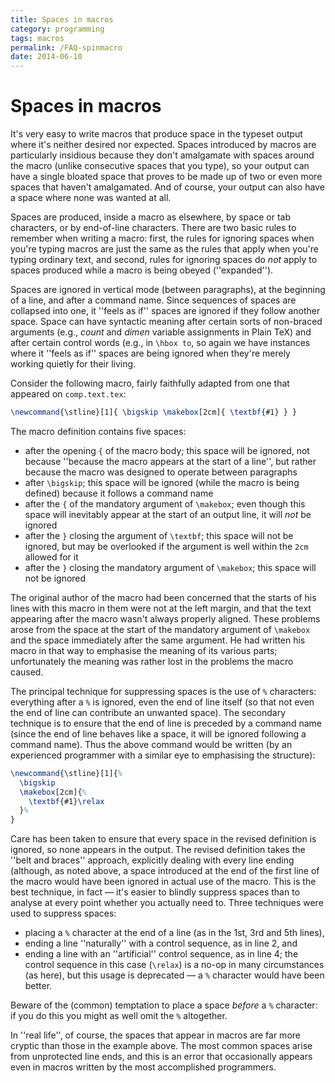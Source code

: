 ```yaml
---
title: Spaces in macros
category: programming
tags: macros
permalink: /FAQ-spinmacro
date: 2014-06-10
---
```


# Spaces in macros

It's very easy to write macros that produce space in the typeset
output where it's neither desired nor expected.  Spaces introduced by
macros are particularly insidious because they don't amalgamate with
spaces around the macro (unlike consecutive spaces that you
type), so your output can have a single bloated space that proves
to be made up of two or even more spaces that haven't amalgamated.
And of course, your output can also have a space where none was wanted
at all.

Spaces are produced, inside a macro as elsewhere, by space or tab
characters, or by end-of-line characters.  There are two basic rules
to remember when writing a macro: first, the rules for ignoring spaces
when you're typing macros are just the same as the rules that apply
when you're typing ordinary text, and second, rules for ignoring
spaces do _not_ apply to spaces produced while a macro is being
obeyed (''expanded'').

Spaces are ignored in vertical mode (between paragraphs), at the
beginning of a line, and after a command name.  Since sequences of
spaces are collapsed into one, it ''feels as if'' spaces are ignored if
they follow another space.  Space can have syntactic meaning after
certain sorts of non-braced arguments (e.g., _count_ and
_dimen_ variable assignments in Plain TeX) and after certain
control words (e.g., in `\hbox to`, so again we have instances
where it ''feels as if'' spaces are being ignored when they're merely
working quietly for their living.

Consider the following macro, fairly faithfully adapted from one that
appeared on `comp.text.tex`:
```latex
\newcommand{\stline}[1]{ \bigskip \makebox[2cm]{ \textbf{#1} } }
```
The macro definition contains five spaces:
  

-  after the opening `{` of the macro body; this space will be
    ignored, not because ''because the macro appears at the start of a
    line'', but rather because the macro was designed to operate between
    paragraphs
-  after `\bigskip`; this space will be ignored (while the macro
    is being defined) because it follows a command name
-  after the `{` of the mandatory argument of `\makebox`; even
    though this space will inevitably appear at the start of an output
    line, it will _not_ be ignored
-  after the `}` closing the argument of `\textbf`; this space
    will not be ignored, but may be overlooked if the argument is well
    within the `2cm` allowed for it
-  after the `}` closing the mandatory argument of `\makebox`;
    this space will not be ignored

The original author of the macro had been concerned that the starts of
his lines with this macro in them were not at the left margin, and
that the text appearing after the macro wasn't always properly
aligned.  These problems arose from the space at the start of the
mandatory argument of `\makebox` and the space immediately after the
same argument.  He had written his macro in that way to emphasise the
meaning of its various parts; unfortunately the meaning was rather
lost in the problems the macro caused.

The principal technique for suppressing spaces is the use of
`%` characters: everything after a `%` is ignored, even the end of line itself (so
that not even the end of line can contribute an unwanted space).  The
secondary technique is to ensure that the end of line is preceded by a
command name (since the end of line behaves like a space, it will be
ignored following a command name).  Thus the above command would be
written (by an experienced programmer with a similar eye to
emphasising the structure):
<!-- {% raw %} -->
```latex
\newcommand{\stline}[1]{%
  \bigskip
  \makebox[2cm]{%
    \textbf{#1}\relax
  }%
}
```
<!-- {% endraw %} -->
Care has been taken to ensure that every space in the revised
definition is ignored, so none appears in the output.  The revised
definition takes the ''belt and braces'' approach, explicitly dealing
with every line ending (although, as noted above, a space introduced
at the end of the first line of the macro would have been ignored in
actual use of the macro.  This is the best technique, in fact&nbsp;&mdash; it's
easier to blindly suppress spaces than to analyse at every point
whether you actually need to.  Three techniques were used to suppress
spaces:
  

-  placing a `%` character at the end of a line
    (as in the 1st, 3rd and 5th lines),
-  ending a line ''naturally'' with a control sequence, as in line 2,
    and
-  ending a line with an ''artificial'' control sequence, as in line
    4; the control sequence in this case (`\relax`) is a no-op in many
    circumstances (as here), but this usage is deprecated&nbsp;&mdash; a
   `%` character would have been better.

Beware of the (common) temptation to place a space _before_ a
`%` character: if you do this you might as well omit
the `%` altogether. 

In ''real life'', of course, the spaces that appear in macros are far
more cryptic than those in the example above.  The most common spaces
arise from unprotected line ends, and this is an error that
occasionally appears even in macros written by the most accomplished
programmers.

